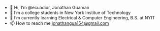 - 👋 Hi, I’m @ecuadior, Jonathan Guaman
- 👀 I’m a college students in New York Institue of Technology
- 🌱 I’m currently learning Electrical & Computer Engineering, B.S. at NYIT
- 📫 How to reach me jonathangua154@gmail.com 

<!---
ecuadior/ecuadior is a ✨ special ✨ repository because its `README.md` (this file) appears on your GitHub profile.
You can click the Preview link to take a look at your changes.
--->
